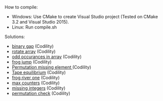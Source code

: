 How to compile:

- Windows: Use CMake to create Visual Studio project (Tested on CMake 3.2 and Visual Studio 2015).
- Linux: Run compile.sh

Solutions:

-  <a href=“https://app.codility.com/programmers/lessons/1-iterations/binary_gap/”>binary gap</a> (Codility)
- <a href=“https://app.codility.com/programmers/lessons/2-arrays/cyclic_rotation/”>rotate array</a> (Codility)
- <a href=“https://app.codility.com/programmers/lessons/2-arrays/odd_occurrences_in_array/”>odd occurances in array</a> (Codility)
- <a href=“https://app.codility.com/programmers/lessons/3-time_complexity/frog_jmp/”>frog jump</a> (Codility)
- <a href=“https://app.codility.com/programmers/lessons/3-time_complexity/perm_missing_elem/”>Permutation missing element </a> (Codility)
- <a href=“https://app.codility.com/programmers/lessons/3-time_complexity/tape_equilibrium/”>Tape equilibrium</a> (Codility)
- <a href=“https://app.codility.com/programmers/lessons/4-counting_elements/frog_river_one/”>frog river one</a> (Codility)
- <a href=“https://app.codility.com/programmers/lessons/4-counting_elements/max_counters/”>max counters</a> (Codility)
- <a href=“https://app.codility.com/programmers/lessons/4-counting_elements/missing_integer/”>missing integers</a> (Codility)
- <a href=“https://app.codility.com/programmers/lessons/4-counting_elements/perm_check/”>permutation check</a> (Codility)

